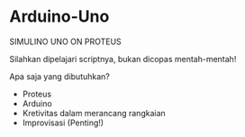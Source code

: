 # Arduino-Uno
SIMULINO UNO ON PROTEUS

Silahkan dipelajari scriptnya, bukan dicopas mentah-mentah!

Apa saja yang dibutuhkan?

- Proteus
- Arduino
- Kretivitas dalam merancang rangkaian
- Improvisasi (Penting!)
